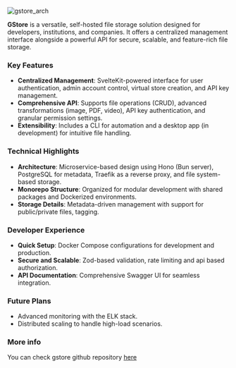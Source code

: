 ![gstore_arch](/images/gstore.webp)

**GStore** is a versatile, self-hosted file storage solution designed for developers, institutions, and companies. It offers a centralized management interface alongside a powerful API for secure, scalable, and feature-rich file storage.

### **Key Features**

- **Centralized Management**: SvelteKit-powered interface for user authentication, admin account control, virtual store creation, and API key management.
- **Comprehensive API**: Supports file operations (CRUD), advanced transformations (image, PDF, video), API key authentication, and granular permission settings.
- **Extensibility**: Includes a CLI for automation and a desktop app (in development) for intuitive file handling.

### **Technical Highlights**

- **Architecture**: Microservice-based design using Hono (Bun server), PostgreSQL for metadata, Traefik as a reverse proxy, and file system-based storage.
- **Monorepo Structure**: Organized for modular development with shared packages and Dockerized environments.
- **Storage Details**: Metadata-driven management with support for public/private files, tagging.

### **Developer Experience**

- **Quick Setup**: Docker Compose configurations for development and production.
- **Secure and Scalable**: Zod-based validation, rate limiting and api based authorization.
- **API Documentation**: Comprehensive Swagger UI for seamless integration.

### **Future Plans**

- Advanced monitoring with the ELK stack.
- Distributed scaling to handle high-load scenarios.

### More info

You can check gstore github repository [here](https://github.com/EMPTYVOID-DEV/GStore)
